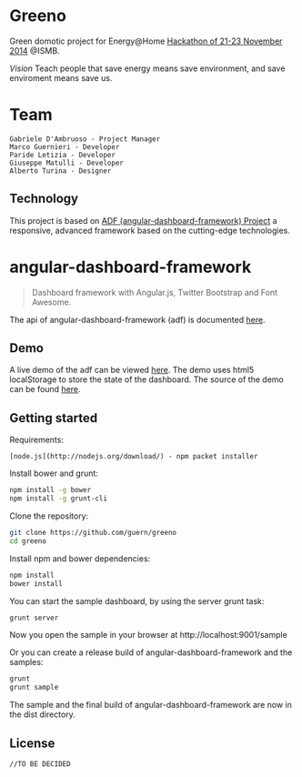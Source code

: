 Greeno
======

Green domotic project for Energy@Home [Hackathon of 21-23 November 2014](http://www.treatabit.com/article/smart-home-hackathon) @ISMB.

*Vision*
Teach people that save energy means save environment, and save enviroment means save us.

# Team
```
Gabriele D'Ambruoso - Project Manager
Marco Guernieri - Developer
Paride Letizia - Developer
Giuseppe Matulli - Developer
Alberto Turina - Designer
```

## Technology

This project is based on [ADF (angular-dashboard-framework) Project](http://github.com/sdorra/angular-dashboard-framework) a responsive, advanced framework based on the cutting-edge technologies.

# angular-dashboard-framework

> Dashboard framework with Angular.js, Twitter Bootstrap and Font Awesome.

The api of angular-dashboard-framework (adf) is documented [here](http://sdorra.github.io/angular-dashboard-framework/docs/).


## Demo

A live demo of the adf can be viewed [here](http://guern.github.io/greeno/). The demo uses html5 localStorage to store the state of the dashboard. The source of the demo can be found [here](https://github.com/guern/greeno).

## Getting started

Requirements:
```
[node.js](http://nodejs.org/download/) - npm packet installer
```

Install bower and grunt:

```bash
npm install -g bower
npm install -g grunt-cli
```

Clone the repository:

```bash
git clone https://github.com/guern/greeno
cd greeno
```

Install npm and bower dependencies:

```bash
npm install
bower install
```

You can start the sample dashboard, by using the server grunt task:

```bash
grunt server
```

Now you open the sample in your browser at http://localhost:9001/sample

Or you can create a release build of angular-dashboard-framework and the samples:

```bash
grunt
grunt sample
```
The sample and the final build of angular-dashboard-framework are now in the dist directory.


## License

    //TO BE DECIDED

